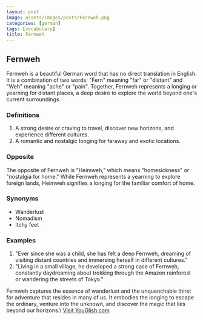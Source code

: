 ```yaml
---
layout: post
image: assets/images/posts/Fernweh.png
categories: [german]
tags: [vocabulary]
title: Fernweh
---
```


## Fernweh

Fernweh is a beautiful German word that has no direct translation in English. It is a combination of two words: "Fern" meaning "far" or "distant" and "Weh" meaning "ache" or "pain". Together, Fernweh represents a longing or yearning for distant places, a deep desire to explore the world beyond one's current surroundings.

### Definitions

1. A strong desire or craving to travel, discover new horizons, and experience different cultures.
2. A romantic and nostalgic longing for faraway and exotic locations.

### Opposite

The opposite of Fernweh is "Heimweh," which means "homesickness" or "nostalgia for home." While Fernweh represents a yearning to explore foreign lands, Heimweh signifies a longing for the familiar comfort of home.

### Synonyms

- Wanderlust
- Nomadism
- Itchy feet

### Examples

1. "Ever since she was a child, she has felt a deep Fernweh, dreaming of visiting distant countries and immersing herself in different cultures."
2. "Living in a small village, he developed a strong case of Fernweh, constantly daydreaming about trekking through the Amazon rainforest or wandering the streets of Tokyo."

Fernweh captures the essence of wanderlust and the unquenchable thirst for adventure that resides in many of us. It embodies the longing to escape the ordinary, venture into the unknown, and discover the magic that lies beyond our horizons.\ <a id="yg-widget-0" class="youglish-widget" data-query="Fernweh" data-lang="german" data-components="8412" data-auto-start="0" data-bkg-color="theme_light" data-title="How%20to%20pronounce%20Fernweh%20in%20German"  rel="nofollow" href="https://youglish.com">Visit YouGlish.com</a><script async src="https://youglish.com/public/emb/widget.js" charset="utf-8"></script>